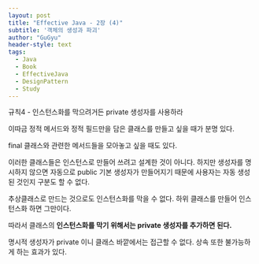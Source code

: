 ```yaml
---
layout: post
title: "Effective Java - 2장 (4)"
subtitle: '객체의 생성과 파괴'
author: "GuGyu"
header-style: text
tags:
  - Java
  - Book
  - EffectiveJava
  - DesignPattern
  - Study
---
```

규칙4 - 인스턴스화를 막으려거든 private 생성자를 사용하라

이따금 정적 메서드와 정적 필드만을 담은 클래스를 만들고 싶을 때가 분명 있다.

final 클래스와 관련한 메서드들을 모아놓고 싶을 때도 있다.

이러한 클래스들은 인스턴스로 만들어 쓰려고 설계한 것이 아니다. 하지만 생성자를 명시하지 않으면 자동으로 public 기본 생성자가 만들어지기 때문에 사용자는 자동 생성된 것인지 구분도 할 수 없다.

추상클래스로 만드는 것으로도 인스턴스화를 막을 수 없다. 하위 클래스를 만들어 인스턴스화 하면 그만이다.

따라서 클래스의 **인스턴스화를 막기 위해서는 private 생성자를 추가하면 된다.**

명시적 생성자가 private 이니 클래스 바깥에서는 접근할 수 없다. 상속 또한 불가능하게 하는 효과가 있다.